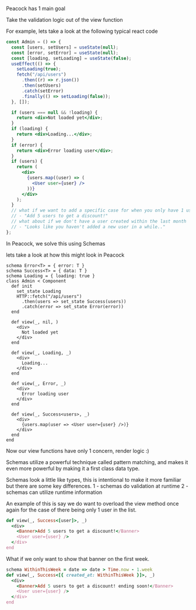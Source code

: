 Peacock has 1 main goal

Take the validation logic out of the view function

For example, lets take a look at the following typical react code

```jsx
const Admin = () => {
  const [users, setUsers] = useState(null);
  const [error, setError] = useState(null);
  const [loading, setLoading] = useState(false);
  useEffect(() => {
    setLoading(true);
    fetch("/api/users")
      .then((r) => r.json())
      .then(setUsers)
      .catch(setError)
      .finally(() => setLoading(false));
  }, []);

  if (users === null && !loading) {
    return <div>Not loaded yet</div>;
  }
  if (loading) {
    return <div>Loading...</div>;
  }
  if (error) {
    return <div>Error loading user</div>;
  }
  if (users) {
    return (
      <div>
        {users.map((user) => (
          <User user={user} />
        ))}
      </div>
    );
  }
  // what if we want to add a specific case for when you only have 1 user?
  // - "Add 5 users to get a discount!"
  // what about if we don't have a user created within the last month
  // - "Looks like you haven't added a new user in a while.."
};
```

In Peacock, we solve this using Schemas

lets take a look at how this might look in Peacock

```peacock
schema Error<T> = { error: T }
schema Success<T> = { data: T }
schema Loading = { loading: true }
class Admin < Component
  def init
    set_state Loading
    HTTP::fetch("/api/users")
      .then(users => set_state Success(users))
      .catch(error => set_state Error(error))
  end

  def view(_, nil, )
    <div>
      Not loaded yet
    </div>
  end

  def view(_, Loading, _)
    <div>
      Loading...
    </div>
  end

  def view(_, Error, _)
    <div>
      Error loading user
    </div>
  end

  def view(_, Success<users>, _)
    <div>
      {users.map(user => <User user={user} />)}
    </div>
  end
end
```

Now our view functions have only 1 concern, render logic :)

Schemas utilize a powerful technique called pattern matching, and makes it even more powerful by making it a first class data type.

Schemas look a little like types, this is intentional to make it more familiar but there are some key differences.
1 - schemas do validation at runtime
2 - schemas can utilize runtime information

An example of this is say we do want to overload the view method once again for the case of there being only 1 user in the list.

```ruby
def view(_, Success<[user]>, _)
  <div>
    <Banner>Add 5 users to get a discount!</Banner>
    <User user={user} />
  </div>
end
```

What if we only want to show that banner on the first week.

```ruby
schema WithinThisWeek = date => date > Time.now - 1.week
def view(_, Success<[{ created_at: WithinThisWeek }]>, _)
  <div>
    <Banner>Add 5 users to get a discount! ending soon!</Banner>
    <User user={user} />
  </div>
end
```
